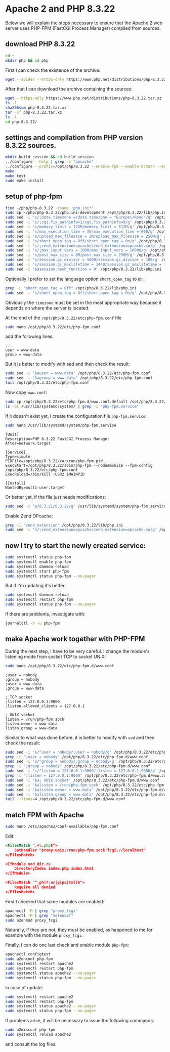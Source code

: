 # Apache 2 and PHP 8.3.22

Below we will explain the steps necessary to ensure that the Apache 2 web server uses PHP-FPM (FastCGI Process Manager) compiled from sources.

## download PHP 8.3.22

```bash
cd ~
mkdir php && cd php
```

First I can check the existence of the archive:

```bash
wget --spider --https-only https://www.php.net/distributions/php-8.3.22.tar.xz
```

After that I can download the archive containing the sources:

```bash
wget --https-only https://www.php.net/distributions/php-8.3.22.tar.xz
ls -l
sha256sum php-8.3.22.tar.xz
tar -xf php-8.3.22.tar.xz
ls -l
cd php-8.3.22/
```

## settings and compilation from PHP version 8.3.22 sources.

```bash
mkdir build_session && cd build_session
../configure --help | grep -i "opcache"
../configure --prefix=/opt/php/8.3.22 --enable-fpm --enable-bcmath --enable-ftp --with-openssl --disable-cgi --enable-mbstring --with-curl --with-mysqli --with-pdo-mysql --with-pgsql=/usr/pgsql-17/bin --with-pdo-pgsql=/usr/pgsql-17/bin --enable-intl --with-zlib --with-bz2 --enable-gd --with-jpeg --with-gettext --with-gmp --with-xsl --enable-zts --enable-gcov --enable-debug --with-ffi --with-zip --enable-pcntl --with-libxml --enable-soap --enable-exif --with-readline --with-libedit
make
make test
sudo make install
```

## setup of php-fpm

```bash
find ~/php/php-8.3.22 -iname 'php.ini*'
sudo cp ~/php/php-8.3.22/php.ini-development /opt/php/8.3.22/lib/php.ini
sudo sed -i 's/;date.timezone =/date.timezone = "Europe\/Rome"/g' /opt/php/8.3.22/lib/php.ini
sudo sed -i 's/;cgi.fix_pathinfo=1/cgi.fix_pathinfo=0/g' /opt/php/8.3.22/lib/php.ini
sudo sed -i 's/memory_limit = 128M/memory_limit = 512M/g' /opt/php/8.3.22/lib/php.ini
sudo sed -i 's/max_execution_time = 30/max_execution_time = 600/g' /opt/php/8.3.22/lib/php.ini
sudo sed -i 's/upload_max_filesize = 2M/upload_max_filesize = 256M/g' /opt/php/8.3.22/lib/php.ini
sudo sed -i 's/short_open_tag = Off/short_open_tag = On/g' /opt/php/8.3.22/lib/php.ini
sudo sed -i 's/;zend_extension=opcache/zend_extension=opcache.so/g' /opt/php/8.3.22/lib/php.ini
sudo sed -i 's/;max_input_vars = 1000/max_input_vars = 10000/g' /opt/php/8.3.22/lib/php.ini
sudo sed -i 's/post_max_size = 8M/post_max_size = 256M/g' /opt/php/8.3.22/lib/php.ini
sudo sed -i 's/session.gc_divisor = 1000/session.gc_divisor = 100/g' /opt/php/8.3.22/lib/php.ini
sudo sed -i 's/session.gc_maxlifetime = 1440/session.gc_maxlifetime = 14400/g' /opt/php/8.3.22/lib/php.ini
sudo sed -i '$asession.hash_function = 0' /opt/php/8.3.22/lib/php.ini
```

Optionally I prefer to set the language option `short_open_tag` to `On`:

```bash
grep -i "short_open_tag = Off" /opt/php/8.3.22/lib/php.ini
sudo sed -i 's/short_open_tag = Off/short_open_tag = On/g' /opt/php/8.3.22/lib/php.ini
```

Obviously the `timezone` must be set in the most appropriate way because it depends on where the server is located.

At the end of the `/opt/php/8.3.22/etc/php-fpm.conf` file

```bash
sudo nano /opt/php/8.3.22/etc/php-fpm.conf
```

add the following lines:

```text
...
user = www-data
group = www-data
```

But it is better to modify with sed and then check the result:

```bash
sudo sed -i '$auser = www-data' /opt/php/8.3.22/etc/php-fpm.conf
sudo sed -i '$agroup = www-data' /opt/php/8.3.22/etc/php-fpm.conf
tail /opt/php/8.3.22/etc/php-fpm.conf
```

Now copy `www.conf`:

```bash
sudo cp /opt/php/8.3.22/etc/php-fpm.d/www.conf.default /opt/php/8.3.22/etc/php-fpm.d/www.conf
ls -al /usr/lib/systemd/system/ | grep -i "php-fpm.service"
```

If it doesn't exist yet, I create the configuration file `php-fpm.service`:

```bash
sudo nano /usr/lib/systemd/system/php-fpm.service
```

```text
[Unit]
Description=PHP 8.3.22 FastCGI Process Manager
After=network.target

[Service]
Type=simple
PIDFile=/opt/php/8.3.22/var/run/php-fpm.pid
ExecStart=/opt/php/8.3.22/sbin/php-fpm --nodaemonize --fpm-config /opt/php/8.3.22/etc/php-fpm.conf
ExecReload=/bin/kill -USR2 $MAINPID

[Install]
WantedBy=multi-user.target
```

Or better yet, if the file just needs modifications:

```bash
sudo sed -i 's/8.3.21/8.3.22/g' /usr/lib/systemd/system/php-fpm.service
```

Enable Zend OPcache:

```bash
grep -i "zend_extension" /opt/php/8.3.22/lib/php.ini
sudo sed -i 's/;zend_extension=opcache/zend_extension=opcache.so/g' /opt/php/8.3.22/lib/php.ini
```

## now I try to start the newly created service:

```bash
sudo systemctl status php-fpm
sudo systemctl enable php-fpm
sudo systemctl daemon-reload
sudo systemctl start php-fpm
sudo systemctl status php-fpm --no-pager
```

But if I'm updating it's better:

```bash
sudo systemctl daemon-reload
sudo systemctl restart php-fpm
sudo systemctl status php-fpm --no-pager
```

If there are problems, investigate with:

```bash
journalctl -b -u php-fpm
```

## make Apache work together with PHP-FPM

During the next step, I have to be very careful.
I change the module's listening mode from socket TCP to socket UNIX:

```bash
sudo nano /opt/php/8.3.22/etc/php-fpm.d/www.conf
```

```text
;user = nobody
;group = nobody
;user = www-data
;group = www-data

; TCP socket
;listen = 127.0.0.1:9000
;listen.allowed_clients = 127.0.0.1

; UNIX socket
listen = /run/php-fpm.sock
listen.owner = www-data
listen.group = www-data
```

Similar to what was done before, it is better to modify with `sed` and then check the result:

```bash
sudo sed -i 's/^user = nobody/;user = nobody/g' /opt/php/8.3.22/etc/php-fpm.d/www.conf
grep -i ";user = nobody" /opt/php/8.3.22/etc/php-fpm.d/www.conf
sudo sed -i 's/^group = nobody/;group = nobody/g' /opt/php/8.3.22/etc/php-fpm.d/www.conf
grep -i ";group = nobody" /opt/php/8.3.22/etc/php-fpm.d/www.conf
sudo sed -i 's/^listen = 127.0.0.1:9000/;listen = 127.0.0.1:9000/g' /opt/php/8.3.22/etc/php-fpm.d/www.conf
grep -i ";listen = 127.0.0.1:9000" /opt/php/8.3.22/etc/php-fpm.d/www.conf
sudo sed -i '$a; UNIX socket' /opt/php/8.3.22/etc/php-fpm.d/www.conf
sudo sed -i '$alisten = /run/php-fpm.sock' /opt/php/8.3.22/etc/php-fpm.d/www.conf
sudo sed -i '$alisten.owner = www-data' /opt/php/8.3.22/etc/php-fpm.d/www.conf
sudo sed -i '$alisten.group = www-data' /opt/php/8.3.22/etc/php-fpm.d/www.conf
tail --lines=4 /opt/php/8.3.22/etc/php-fpm.d/www.conf
```

## match FPM with Apache

```bash
sudo nano /etc/apache2/conf-available/php-fpm.conf
```

Edit:

```xml
<FilesMatch ".+\.php$">
    SetHandler "proxy:unix:/run/php-fpm.sock|fcgi://localhost"
</FilesMatch>

<IfModule mod_dir.c>
    DirectoryIndex index.php index.html
</IfModule>

<FilesMatch "^.ph(?:ar|p|ps|tml)$">
    Require all denied
</FilesMatch>
```

First I checked that some modules are enabled:

```bash
apachectl -M | grep "proxy_fcgi"
apachectl -M | grep "setenvif"
sudo a2enmod proxy_fcgi
```

Naturally, if they are not, they must be enabled, as happened to me for example with the module `proxy_fcgi`.

Finally, I can do one last check and enable module `php-fpm`:

```bash
apachectl configtest
sudo a2enconf php-fpm
sudo systemctl restart apache2
sudo systemctl restart php-fpm
sudo systemctl status apache2 --no-pager
sudo systemctl status php-fpm --no-pager
```

In case of update:

```bash
sudo systemctl restart apache2
sudo systemctl restart php-fpm
sudo systemctl status apache2 --no-pager
sudo systemctl status php-fpm --no-pager
```

If problems arise, it will be necessary to issue the following commands: 

```bash
sudo a2disconf php-fpm
sudo systemctl reload apache2
```

and consult the log files.
